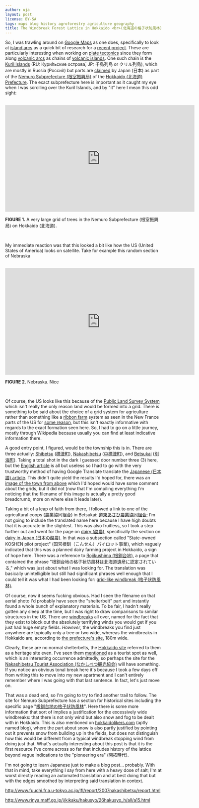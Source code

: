 ```yaml
---
author: uja
layout: post
license: BY-SA
tags: maps blog history agroforestry agriculture geography
title: The Windbreak Forest Lattice in Hokkaido <br>(北海道の格子状防風林)
---
```


So, I was trawling around on [Google Maps][1] as one does, specifically to look
at [island arcs][2] as a quick bit of research for a [recent project][3]. These
are particularly interesting when working on [plate tectonics][4] since they
form along [volcanic arcs][5] as chains of [volcanic islands][6]. One such chain
is the [Kuril Islands][7] (RU: Кури́льские острова́, JP: 千島列島 or クリル列島),
which are mostly in Russia (Росси́я) but parts are [claimed][8] by Japan (日本)
as part of the [Nemuro Subprefecture (根室振興局)][9] of the
[Hokkaido (北海道) Prefecture][10]. The exact subprefecture here is important as
it caught my eye when I was scrolling over the Kuril Islands, and by "it" here I
mean this odd sight:

<br>

<iframe src="https://www.google.com/maps/embed?pb=!1m13!1m11!1m3!1d92687.2343744
7226!2d144.92904631638126!3d43.54524742853476!2m2!1f0!2f0!3m2!1i1024!2i768!4f13.
1!5e1!3m2!1sen!2sus!4v1530225867653" width="610" height="343" frameborder="0"
style="border:0" allowfullscreen></iframe>

**FIGURE 1.** A very large grid of trees in the Nemuro Subprefecture (根室振興局)
on Hokkaido (北海道).

<br>

My immediate reaction was that this looked a bit like how the US (United States
of America) looks on satellite. Take for example this random section of Nebraska

<br>

<iframe src="https://www.google.com/maps/embed?pb=!1m13!1m11!1m3!1d93385.2203367
786!2d-97.43270336237654!3d41.08009696045914!2m2!1f0!2f0!3m2!1i1024!2i768!4f13.1
!5e1!3m2!1sen!2sus!4v1530225758550" width="610" height="343" frameborder="0"
style="border:0" allowfullscreen></iframe>

**FIGURE 2.** Nebraska. Nice

<br>

Of course, the US looks like this because of the [Public Land Survey System][11]
which isn't really the only reason land would be formed into a grid. There is
something to be said about the choice of a grid system for agriculture rather
than something like a [ribbon farm][12] system as seen in the New France parts
of the US for [some reason][13], but this isn't exactly informative with regards
to the exact formation seen here. So, I had to go on a little journey, mostly
through Wikipedia because usually you can find at least indicative information
there.

A good entry point, I figured, would be the township this is in. There are three
actually: [Shibetsu][18] ([標津町][19]), [Nakashibetsu][14] ([中標津町][15]), and
[Betsukai][16] ([別海町][17]). Taking a total shot in the dark I guessed door
number three (3) here, but the [English article][16] is all but useless so I had
to go with the very trustworthy method of having Google Translate translate the
[Japanese (日本語) article][17]. This didn't quite yield the results I'd hoped
for, there was an [image of the town from above][20] which I'd hoped would have
some comment about the grids, but it did not (now that I'm compiling everything
I'm noticing that the filename of this image is actually a pretty good
breadcrumb, more on where else it leads later).

Taking a bit of a leap of faith from there, I followed a link to one of the
agricultural coops (農業協同組合) in Betsukai: [道東あさひ農業協同組合][21]; I'm
not going to include the translated name here because I have high doubts that it
is accurate in the slightest. This was also fruitless, so I took a step further
out and went for the page on [dairy (酪農)][22], specifically the section on
[dairy in Japan (日本の酪農)][23]. In that was a subsection called "State-owned
KOSHEN pilot project" (国営根釧（こんせん）パイロット事業), which vaguely indicated
that this was a planned dairy farming project in Hokkaido, a sign of hope here.
There was a reference to [Rojikushima (根釧台地)][24], a page that contained the
phrase "根釧台地の格子状防風林は北海道遺産に認定されている," which was just
about what I was looking for. The translation was basically unintelligible but
still had significant phrases well enough that I could tell it was what I had
been looking for: [grid-like windbreak (格子状防風林)][25].

Of course, now it seems fucking obvious. Had I seen the filename on that aerial
photo I'd probably have seen the "shelterbelt" part and instantly found a whole
bunch of explanatory materials. To be fair, I hadn't really gotten any
sleep at the time, but I was right to draw comparisons to similar structures in
the US. There are [windbreaks][26] all over, named for the fact that they exist
to block out the absolutely terrifying winds you would get if you just had huge
empty fields. _However_, the windbreaks you find just anywhere are typically
only a tree or two wide, whereas the windbreaks in Hokkaido are, according to
[the prefecture's site][25], $180\text{m}$ wide.

Clearly, these are no normal shelterbelts, the [Hokkaido site][25] referred to
them as a heritage site even. I've seen them [mentioned][27] as a tourist spot
as well, which is an interesting occurrence admittedly, so perhaps the site for
the [Nakashibetsu Tourist Association (なかしべつ観光協会)][28] will have
something. If you notice an obvious tonal break here it's because I took a few
days off from writing this to move into my new apartment and I can't entirely
remember where I was going with that last sentence. In fact, let's just move on.

That was a dead end, so I'm going to try to find another trail to follow. The
site for Nemuro Subprefecture has a section for historical sites including the
specific page "[根釧台地の格子状防風林][29]". Here there is some more information
that sort of implies a justification for the excessively wide windbreaks: that
there is not only wind but also snow and fog to be dealt with in Hokkaido. This
is also mentioned on [hokkaidolikers.com][30] (aptly named blog), where the part
about snow is also partly justified by pointing out it prevents snow from
building up in the fields, but does not distinguish how this would be different
from a typical windbreak stopping wind from doing just that. What's actually
interesting about this post is that it is the first resource I've come across so
far that includes history of the lattice beyond vague indications to the
"pioneering era" (開拓時代).

I'm not going to learn Japanese just to make a blog post... probably. With that
in mind, take everything I say from here with a heavy dose of salt; I'm at
worst directly reading an automated translation and at best doing that but with
the edges smoothed by interpreting said translation in context.



http://www.fuuchi.fr.a.u-tokyo.ac.jp/lfl/report/2007nakashibetsu/report.html

http://www.rinya.maff.go.jp/j/kikaku/hakusyo/26hakusyo_h/all/a15.html

[1]: https://www.google.com/maps
[2]: https://en.wikipedia.org/wiki/Island_arc
[3]: https://anarchy.website/2018/06/28/creation-of-ma-1.html
[4]: https://geology.com/plate-tectonics/
[5]: https://en.wikipedia.org/wiki/Volcanic_arc
[6]: http://www.extremescience.com/volcanic-islands.htm
[7]: https://en.wikipedia.org/wiki/Kuril_Islands
[8]: https://en.wikipedia.org/wiki/Kuril_Islands_dispute
[9]: http://www.nemuro.pref.hokkaido.lg.jp/
[10]:http://www.pref.hokkaido.lg.jp/foreign/english.htm
[11]:https://nationalmap.gov/small_scale/a_plss.html
[12]:https://en.wikipedia.org/wiki/Ribbon_farm
[13]:https://en.wikipedia.org/wiki/Seigneurial_system_of_New_France
[14]:https://en.wikipedia.org/wiki/Nakashibetsu,_Hokkaido
[15]:https://ja.wikipedia.org/wiki/中標津町
[16]:https://en.wikipedia.org/wiki/Betsukai,_Hokkaido
[17]:https://ja.wikipedia.org/wiki/別海町
[18]:https://en.wikipedia.org/wiki/Shibetsu,_Hokkaido_(Nemuro)
[19]:https://ja.wikipedia.org/wiki/標津町
[20]:https://upload.wikimedia.org/wikipedia/commons/9/90/Lattice_shelterbelt_in_Konsen_plateau_Japan.png
[21]:https://ja.wikipedia.org/wiki/道東あさひ農業協同組合
[22]:https://ja.wikipedia.org/wiki/酪農
[23]:https://ja.wikipedia.org/wiki/酪農#日本の酪農
[24]:https://ja.wikipedia.org/wiki/根釧台地
[25]:http://www.pref.hokkaido.lg.jp/ss/ckk/isan38.htm
[26]:https://en.wikipedia.org/wiki/Windbreak
[27]:http://www.nihon-kankou.or.jp/detail/01692ad2252000568
[28]:http://kaiyoudai.jp/wp/
[29]:http://www.nemuro.pref.hokkaido.lg.jp/ss/srk/kanko/nmrgsdb/7history/7h-boufurin.htm
[30]:http://www.hokkaidolikers.com/articles/2836
